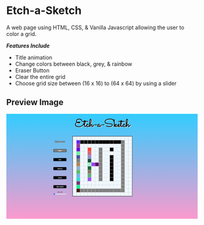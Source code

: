 # Etch-a-Sketch 
A web page using HTML, CSS, & Vanilla Javascript allowing the user to color a grid.

***Features Include***
<ul>
  <li>Title animation
  <li>Change colors between black, grey, & rainbow
  <li>Eraser Button
  <li>Clear the entire grid
  <li>Choose grid size between (16 x 16) to (64 x 64) by using a slider
 </ul>
 
 <h2> Preview Image</h2>
 
 ![](https://github.com/jcvargas1/jcvargas1.github.io/blob/main/etch-a-sketch-preview.png)

